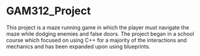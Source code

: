 # GAM312_Project
This project is a maze running game in which the player must navigate the maze while dodging enemies and false doors. The project began in a school course which focused on using C++ for a majority of the interactions and mechanics and has been expanded upon using blueprints.
